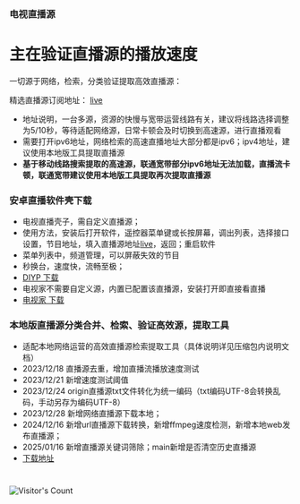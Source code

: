 ### 电视直播源

# 主在验证直播源的播放速度

一切源于网络，检索，分类验证提取高效直播源：

精选直播源订阅地址： [live](https://supprise0901.github.io/TVBox_live/live.txt)

* 地址说明，一台多源，资源的快慢与宽带运营线路有关，建议将线路选择调整为5/10秒，等待适配网络源，日常卡顿会及时切换到高速源，进行直播观看
* 需要打开ipv6地址，网络检索的高速直播地址大部分都是ipv6；ipv4地址，建议使用本地版工具提取直播源
* **基于移动线路搜索提取的高速源，联通宽带部分ipv6地址无法加载，直播流卡顿，联通宽带建议使用本地版工具提取再次提取直播源**

### 安卓直播软件壳下载
* 电视直播壳子，需自定义直播源；
* 使用方法，安装后打开软件，遥控器菜单键或长按屏幕，调出列表，选择接口设置，节目地址，填入直播源地址[live](https://supprise0901.github.io/TVBox_live/live.txt)，返回；重启软件
* 菜单列表中，频道管理，可以屏蔽失效的节目
* 秒换台，速度快，流畅至极；
*  [DIYP 下载](https://supprise0901.github.io/TVBox_live/local_find/DIYP.apk)
*  电视家不需要自定义源，内置已配置该直播源，安装打开即直接看直播
*  [电视家 下载](https://supprise.lanzouw.com/ivJnG2ib97oh)

### 本地版直播源分类合并、检索、验证高效源，提取工具

* 适配本地网络运营的高效直播源检索提取工具（具体说明详见压缩包内说明文档）
* 2023/12/18 直播源去重，增加直播流播放速度测试 
* 2023/12/21 新增速度测试阈值
* 2023/12/24 origin直播源txt文件转化为统一编码（txt编码UTF-8会转换乱码，手动另存为编码UTF-8）
* 2023/12/28 新增网络直播源下载本地；
* 2024/12/16 新增url直播源下载转换，新增ffmpeg速度检测，新增本地web发布直播源；
* 2025/01/16 新增直播源关键词筛除；main新增是否清空历史直播源
* [下载地址](https://supprise0901.github.io/TVBox_live/local_find/find_source.rar)


#
![Visitor's Count](https://profile-counter.glitch.me/Supprise0901_TVBox_warehouse/count.svg)
